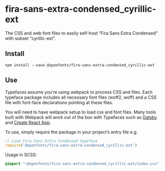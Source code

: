 
# fira-sans-extra-condensed_cyrillic-ext

The CSS and web font files to easily self-host “Fira Sans Extra Condensed” with subset "cyrillic-ext".

## Install

`npm install --save @openfonts/fira-sans-extra-condensed_cyrillic-ext`

## Use

Typefaces assume you’re using webpack to process CSS and files. Each typeface
package includes all necessary font files (woff2, woff) and a CSS file with
font-face declarations pointing at these files.

You will need to have webpack setup to load css and font files. Many tools built
with Webpack will work out of the box with Typefaces such as [Gatsby](https://github.com/gatsbyjs/gatsby)
and [Create React App](https://github.com/facebookincubator/create-react-app).

To use, simply require the package in your project’s entry file e.g.

```javascript
// Load Fira Sans Extra Condensed typeface
require('@openfonts/fira-sans-extra-condensed_cyrillic-ext')
```

Usage in SCSS:
```scss
@import "~@openfonts/fira-sans-extra-condensed_cyrillic-ext/index.css";
```
